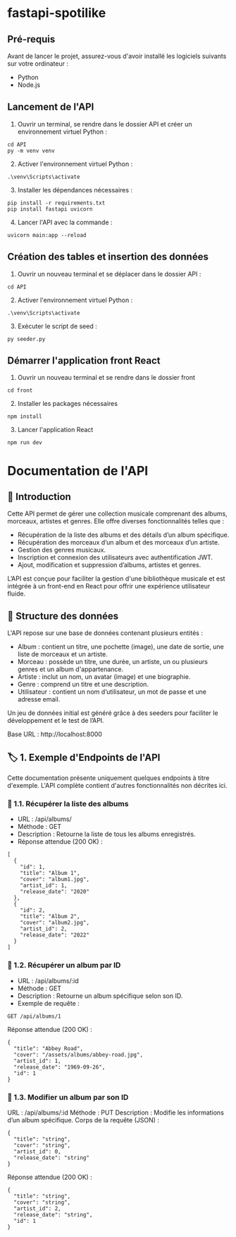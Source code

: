# fastapi-spotilike

## Pré-requis 
Avant de lancer le projet, assurez-vous d'avoir installé les logiciels suivants sur votre ordinateur :
- Python
- Node.js

## Lancement de l'API
1. Ouvrir un terminal, se rendre dans le dossier API et créer un environnement virtuel Python :
```
cd API
py -m venv venv
```
2. Activer l'environnement virtuel Python :
```
.\venv\Scripts\activate
```
3. Installer les dépendances nécessaires :
```
pip install -r requirements.txt
pip install fastapi uvicorn
```
4. Lancer l'API avec la commande :
```
uvicorn main:app --reload
```

## Création des tables et insertion des données 
1. Ouvrir un nouveau terminal et se déplacer dans le dossier API :
```
cd API
```
2. Activer l'environnement virtuel Python :
```
.\venv\Scripts\activate
```
3. Exécuter le script de seed :
```
py seeder.py
```

## Démarrer l'application front React
1. Ouvrir un nouveau terminal et se rendre dans le dossier front
```
cd front
```
2. Installer les packages nécessaires
```
npm install
```
3. Lancer l'application React
```
npm run dev
```

# Documentation de l'API
## 📌 Introduction
Cette API permet de gérer une collection musicale comprenant des albums, morceaux, artistes et genres. Elle offre diverses fonctionnalités telles que :
- Récupération de la liste des albums et des détails d’un album spécifique.
- Récupération des morceaux d’un album et des morceaux d’un artiste.
- Gestion des genres musicaux.
- Inscription et connexion des utilisateurs avec authentification JWT.
- Ajout, modification et suppression d’albums, artistes et genres.

L’API est conçue pour faciliter la gestion d'une bibliothèque musicale et est intégrée à un front-end en React pour offrir une expérience utilisateur fluide.

## 📂 Structure des données
L'API repose sur une base de données contenant plusieurs entités :
- Album : contient un titre, une pochette (image), une date de sortie, une liste de morceaux et un artiste.
- Morceau : possède un titre, une durée, un artiste, un ou plusieurs genres et un album d'appartenance.
- Artiste : inclut un nom, un avatar (image) et une biographie.
- Genre : comprend un titre et une description.
- Utilisateur : contient un nom d’utilisateur, un mot de passe et une adresse email.

Un jeu de données initial est généré grâce à des seeders pour faciliter le développement et le test de l’API.

Base URL : http://localhost:8000

## 🏷️ 1. Exemple d'Endpoints de l'API
Cette documentation présente uniquement quelques endpoints à titre d'exemple. L'API complète contient d'autres fonctionnalités non décrites ici.

### 🔹 1.1. Récupérer la liste des albums
- URL : /api/albums/
- Méthode : GET
- Description : Retourne la liste de tous les albums enregistrés.
- Réponse attendue (200 OK) :
```
[
  {
    "id": 1,
    "title": "Album 1",
    "cover": "album1.jpg",
    "artist_id": 1,
    "release_date": "2020"
  },
  {
    "id": 2,
    "title": "Album 2",
    "cover": "album2.jpg",
    "artist_id": 2,
    "release_date": "2022"
  }
]
```

### 🔹 1.2. Récupérer un album par ID
- URL : /api/albums/:id
- Méthode : GET
- Description : Retourne un album spécifique selon son ID.
- Exemple de requête :
```
GET /api/albums/1
```

Réponse attendue (200 OK) :
```
{
  "title": "Abbey Road",
  "cover": "/assets/albums/abbey-road.jpg",
  "artist_id": 1,
  "release_date": "1969-09-26",
  "id": 1
}
```

### 🔹 1.3. Modifier un album par son ID

URL : /api/albums/:id
Méthode : PUT
Description : Modifie les informations d’un album spécifique.
Corps de la requête (JSON) :
```
{
  "title": "string",
  "cover": "string",
  "artist_id": 0,
  "release_date": "string"
}
```

Réponse attendue (200 OK) :
```
{
  "title": "string",
  "cover": "string",
  "artist_id": 2,
  "release_date": "string",
  "id": 1
}
```
